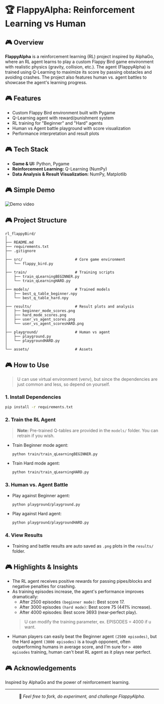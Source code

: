 # 🏆 FlappyAlpha: Reinforcement Learning vs Human

## 🎮 Overview

**FlappyAlpha** is a reinforcement learning (RL) project inspired by AlphaGo, where an RL agent learns to play a custom Flappy Bird game environment with realistic physics (gravity, collision, etc.). The agent (FlappyAlpha) is trained using Q-Learning to maximize its score by passing obstacles and avoiding crashes. The project also features human vs. agent battles to showcase the agent's learning progress.

## 🎮 Features

- Custom Flappy Bird environment built with Pygame
- Q-Learning agent with reward/punishment system
- RL training for "Beginner" and "Hard" agents
- Human vs Agent battle playground with score visualization
- Performance interpretation and result plots

## 🎮 Tech Stack

- **Game & UI:** Python, Pygame
- **Reinforcement Learning:** Q-Learning (NumPy)
- **Data Analysis & Result Visualization:** NumPy, Matplotlib

## 🎮 Simple Demo
![Demo video](<https://raw.githubusercontent.com/kaifeng-cmd/zephyra/main/flappy_rl/flappy_rl/assets/Screen%20Recording%202025-02-23%20170420.gif>)

## 🎮 Project Structure

```
rl_flappyBird/
│
├── README.md
├── requirements.txt
├── .gitignore
│
├── src/                        # Core game environment
│   └── flappy_bird.py
│
├── train/                      # Training scripts
│   ├── train_qLearningBEGINNER.py
│   └── train_qLearningHARD.py
│
├── models/                     # Trained models
│   ├── best_q_table_beginner.npy
│   └── best_q_table_hard.npy
│
├── results/                    # Result plots and analysis
│   ├── beginner_mode_scores.png
│   ├── hard_mode_scores.png
│   ├── user_vs_agent_scores.png
│   └── user_vs_agent_scoresHARD.png
│
├── playground/                 # Human vs agent
│   ├── playground.py
│   └── playgroundHARD.py
│
└── assets/                     # Assets
```

## 🎮 How to Use
> U can use virtual environment (venv), but since the dependencies are just common and less, so depend on yourself.

### 1. Install Dependencies

```bash
pip install -r requirements.txt
```

### 2. Train the RL Agent

> **Note:** Pre-trained Q-tables are provided in the `models/` folder. You can retrain if you wish.

- Train Beginner mode agent:
  ```bash
  python train/train_qLearningBEGINNER.py
  ```
- Train Hard mode agent:
  ```bash
  python train/train_qLearningHARD.py
  ```

### 3. Human vs. Agent Battle

- Play against Beginner agent:
  ```bash
  python playground/playground.py
  ```
- Play against Hard agent:
  ```bash
  python playground/playgroundHARD.py
  ```

### 4. View Results

- Training and battle results are auto saved as `.png` plots in the `results/` folder.

## 🎮 Highlights & Insights

- The RL agent receives positive rewards for passing pipes/blocks and negative penalties for crashing.
- As training episodes increase, the agent's performance improves dramatically:
  - After 2500 episodes `(beginner mode)`: Best score 17.
  - After 3000 episodes `(hard mode)`: Best score 75 (441% increase).
  - After 4000 episodes: Best score 3693 (near-perfect play).
  > U can modify the training parameter, ex. EPISODES = 4000 if u want.
- Human players can easily beat the Beginner agent `(2500 episodes)`, but the Hard agent `(3000 episodes)` is a tough opponent, often outperforming humans in average score, and I'm sure for `> 4000 episodes` training, human can't beat RL agent as it plays near perfect.

## 🎮 Acknowledgements

Inspired by AlphaGo and the power of reinforcement learning.

---

<div align="center">
  <p>💎 <em>Feel free to fork, do experiment, and challenge FlappyAlpha.</em></p>
</div>